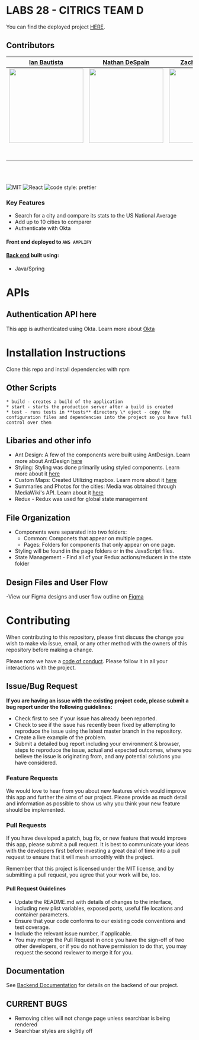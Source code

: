 
# LABS 28 - CITRICS TEAM D

You can find the deployed project [HERE](https://main.d2vgut56c5mq8l.amplifyapp.com/).

## Contributors

|                                                      [Ian Bautista](https://github.com/ianbautista)                                                       |                                                       [Nathan DeSpain](https://github.com/1like2learn)                                                        |                                                      [Zachary Peterson](https://github.com/zachary-peterson)                                                       |                                                       [Anthony Navarro](https://github.com/arn-foto)                                                        |                                                                                                       | 
| :-----------------------------------------------------------------------------------------------------------------------------------------: | :-------------------------------------------------------------------------------------------------------------------------------------------: | :-----------------------------------------------------------------------------------------------------------------------------------------: | :-------------------------------------------------------------------------------------------------------------------------------------------: | :-----------------------------------------------------------------------------------------------------------------------------------------: |
| [<img src="https://ca.slack-edge.com/ESZCHB482-W012K9VAUR1-03c9f16338fb-512" width = "200" />](https://github.com/) | [<img src="https://ca.slack-edge.com/ESZCHB482-W01247EJE6B-0a7b590eed74-512" width = "200" />](https://github.com/) | [<img src="https://ca.slack-edge.com/ESZCHB482-W014G4N3X3K-9e824ab96a6f-512" width = "200" />](https://github.com/) | [<img src="https://ca.slack-edge.com/ESZCHB482-W012JHWJYLS-2b68e2e4dae2-512" width = "200" />](https://github.com/) | 
|                                [<img src="https://github.com/favicon.ico" width="15"> ](https://github.com/glassbones)                                |                            [<img src="https://github.com/favicon.ico" width="15"> ](https://github.com/jme-sull)                             |                          [<img src="https://github.com/favicon.ico" width="15"> ](https://github.com/e94canales)                           |                          [<img src="https://github.com/favicon.ico" width="15"> ](https://github.com/wesley-ruedebusch)                           |                                                     |
|                [ <img src="https://static.licdn.com/sc/h/al2o9zrvru7aqj8e1x2rzsrca" width="15"> ](https://www.linkedin.com/in/christianbautista/)                |                 [ <img src="https://static.licdn.com/sc/h/al2o9zrvru7aqj8e1x2rzsrca" width="15"> ](https://www.linkedin.com/nathan-despain)                 |                [ <img src="https://static.licdn.com/sc/h/al2o9zrvru7aqj8e1x2rzsrca" width="15"> ](https://www.linkedin.com/in/zacharytpeterson/)                |                 [ <img src="https://static.licdn.com/sc/h/al2o9zrvru7aqj8e1x2rzsrca" width="15"> ](https://www.linkedin.com/in/anthonyrnavarro/)                 |                

<br>
<br>


![MIT](https://img.shields.io/packagist/l/doctrine/orm.svg)
![React](https://img.shields.io/badge/react-v16.7.0--alpha.2-blue.svg)
![code style: prettier](https://img.shields.io/badge/code_style-prettier-ff69b4.svg?style=flat-square)


### Key Features

- Search for a city and compare its stats to the US National Average
- Add up to 10 cities to comparer
- Authenticate with Okta

#### Front end deployed to `AWS AMPLIFY`

#### [Back end](https://github.com/Lambda-School-Labs/citrics-be-d) built using:

- Java/Spring

# APIs

## Authentication API here

This app is authenticated using Okta. Learn more about [Okta](https://www.okta.com/)


# Installation Instructions
Clone this repo and install dependencies with npm

## Other Scripts

    * build - creates a build of the application
    * start - starts the production server after a build is created
    * test - runs tests in **tests** directory \* eject - copy the configuration files and dependencies into the project so you have full control over them

## Libaries and other info

- Ant Design: A few of the components were built using AntDesign. Learn more about AntDesign [here](https://ant.design/components/overview/)
- Styling: Styling was done primarily using styled components. Learn more about it [here](https://styled-components.com/)
- Custom Maps: Created Utilizing mapbox. Learn more about it [here](https://www.mapbox.com/navigation/)
- Summaries and Photos for the cities: Media was obtained through MediaWiki's API. Learn about it [here](https://en.wikipedia.org/api/rest_v1/#/)
- Redux - Redux was used for global state management 

## File Organization

- Components were separated into two folders:
   - Common: Componets that appear on multiple pages.
   - Pages: Folders for components that only appear on one page.
- Styling will be found in the page folders or in the JavaScript files.
- State Management - Find all of your Redux actions/reducers in the state folder

## Design Files and User Flow

-View our Figma designs and user flow outline on [Figma](https://www.figma.com/file/fq2yp1hsHSOZ8gLoHUWglI/Initial-Design?node-id=2%3A298)

# Contributing

When contributing to this repository, please first discuss the change you wish to make via issue, email, or any other method with the owners of this repository before making a change.

Please note we have a [code of conduct](./CODE_OF_CONDUCT.md). Please follow it in all your interactions with the project.

## Issue/Bug Request

**If you are having an issue with the existing project code, please submit a bug report under the following guidelines:**

- Check first to see if your issue has already been reported.
- Check to see if the issue has recently been fixed by attempting to reproduce the issue using the latest master branch in the repository.
- Create a live example of the problem.
- Submit a detailed bug report including your environment & browser, steps to reproduce the issue, actual and expected outcomes, where you believe the issue is originating from, and any potential solutions you have considered.

### Feature Requests

We would love to hear from you about new features which would improve this app and further the aims of our project. Please provide as much detail and information as possible to show us why you think your new feature should be implemented.

### Pull Requests

If you have developed a patch, bug fix, or new feature that would improve this app, please submit a pull request. It is best to communicate your ideas with the developers first before investing a great deal of time into a pull request to ensure that it will mesh smoothly with the project.

Remember that this project is licensed under the MIT license, and by submitting a pull request, you agree that your work will be, too.

#### Pull Request Guidelines

- Update the README.md with details of changes to the interface, including new plist variables, exposed ports, useful file locations and container parameters.
- Ensure that your code conforms to our existing code conventions and test coverage.
- Include the relevant issue number, if applicable.
- You may merge the Pull Request in once you have the sign-off of two other developers, or if you do not have permission to do that, you may request the second reviewer to merge it for you.

## Documentation

See [Backend Documentation](https://labs27-c-citrics-api.herokuapp.com/swagger-ui.html#/) for details on the backend of our project.

## CURRENT BUGS
- Removing cities will not change page unless searchbar is being rendered
- Searchbar styles are slightly off

